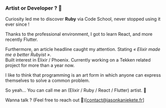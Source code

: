 ### Artist or Developer ? 🤔

<!--
**kiddoshainingu/kiddoshainingu** is a ✨ _special_ ✨ repository because its `README.md` (this file) appears on your GitHub profile.

Here are some ideas to get you started:

- 🔭 I’m currently working on ...
- 🌱 I’m currently learning ...
- 👯 I’m looking to collaborate on ...
- 🤔 I’m looking for help with ...
- 💬 Ask me about ...
- 📫 How to reach me: ...
- 😄 Pronouns: ...
- ⚡ Fun fact: ...
-->

Curiosity led me to discover **Ruby** via Code School, never stopped using it ever since !

Thanks to the professional environment, I got to learn React, and more recently Flutter.

Furthermore, an article headline caught my attention. Stating *« Elixir made me a better Rubyist »*.  
Built interest in Elixir / Phoenix. Currently working on a Tekken related project for more than a year now.

I like to think that programming is an art form in which anyone can express themselves to solve a common problem.

So yeah... You can call me an (Elixir / Ruby / React / Flutter) artist. 🥳

Wanna talk ? (Feel free to reach out 📩)[contact@jasonkaniekete.fr]  


